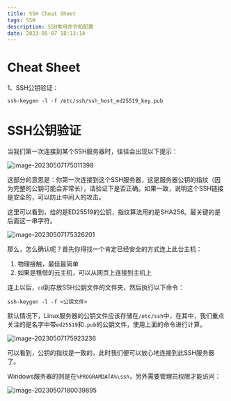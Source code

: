 ```yaml
---
title: SSH Cheat Sheet
tags: SSH
description: SSH常用命令和配置
date: 2023-05-07 18:13:14
---
```



# Cheat Sheet

1、SSH公钥验证：

```
ssh-keygen -l -f /etc/ssh/ssh_host_ed25519_key.pub
```



# SSH公钥验证

当我们第一次连接到某个SSH服务器时，往往会出现以下提示：

![image-20230507175011398](https://dcsuibian-public-resources.oss-cn-hangzhou.aliyuncs.com/img/image-20230507175011398.png)

这部分的意思是：你第一次连接到这个SSH服务器，这是服务器公钥的指纹（因为完整的公钥可能会非常长），请验证下是否正确。如果一致，说明这个SSH链接是安全的，可以防止中间人的攻击。

这里可以看到，给的是ED25519的公钥，指纹算法用的是SHA256。最关键的是后面这一串字符。

![image-20230507175326201](https://dcsuibian-public-resources.oss-cn-hangzhou.aliyuncs.com/img/image-20230507175326201.png)

那么，怎么确认呢？首先你得找一个肯定已经安全的方式连上此台主机：

1. 物理接触，最佳最简单
2. 如果是租借的云主机，可以从网页上连接到主机上

连上以后，`cd`到存放SSH公钥文件的文件夹，然后执行以下命令：

```shell
ssh-keygen -l -f <公钥文件>
```

默认情况下，Linux服务器的公钥文件应该存储在`/etc/ssh`中，在其中，我们重点关注的是名字中带`ed25519`和`.pub`的公钥文件，使用上面的命令进行计算。

![image-20230507175923236](https://dcsuibian-public-resources.oss-cn-hangzhou.aliyuncs.com/img/image-20230507175923236.png)

可以看到，公钥的指纹是一致的，此时我们便可以放心地连接到此SSH服务器了。

Windows服务器的则是在`%PROGRAMDATA%\ssh`，另外需要管理员权限才能访问：

![image-20230507180039895](https://dcsuibian-public-resources.oss-cn-hangzhou.aliyuncs.com/img/image-20230507180039895.png)
